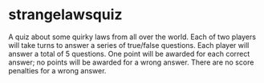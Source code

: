 # strangelawsquiz
A quiz about some quirky laws from all over the world.
Each of two players will take turns to answer a series of true/false questions.
Each player will answer a total of 5 questions.
One point will be awarded for each correct answer; no points will be awarded for a wrong answer.
There are no score penalties for a wrong answer.
